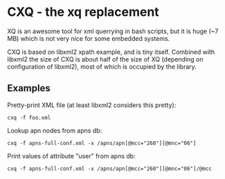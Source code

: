 # CXQ - the xq replacement

XQ is an awesome tool for xml querrying in bash scripts, but it is huge (~7 MB) which is not very nice for some embedded systems.

CXQ is based on libxml2 xpath example, and is tiny itself. Combined with libxml2 the size of CXQ is about half of the size of XQ (depending on configuration of libxml2), most of which is occupied by the library.

## Examples

Pretty-print XML file (at least libxml2 considers this pretty):

```
cxq -f foo.xml
```

Lookup apn nodes from apns db:

```
cxq -f apns-full-conf.xml -x /apns/apn[@mcc="260"][@mnc="06"]
```

Print values of attribute "user" from apns db:

```
cxq -f apns-full-conf.xml -x /apns/apn[@mcc="260"][@mnc="06"]/@mcc
```
